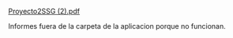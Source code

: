 [Proyecto2SSG (2).pdf](https://github.com/MadeInNadia/ProyectoSSG2/files/8181226/Proyecto2SSG.2.pdf)


Informes fuera de la carpeta de la aplicacion porque no funcionan.
